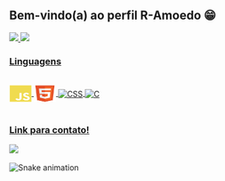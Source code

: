 ## Bem-vindo(a) ao perfil R-Amoedo 😁

 <div>
   <a href="https://github.com/R-Amoedo">
   <img height="180em" src="https://github-readme-stats.vercel.app/api?username=R-Amoedo&show_icons=true&theme=tokyonight&include_all_commits=true&count_private=true"/>
   <img height="180em" src="https://github-readme-stats.vercel.app/api/top-langs/?username=R-Amoedo&layout=compact&langs_count=6&theme=tokyonight"/>

<br>

### Linguagens
</div>
<div style="display: inline_block"><br>
  <img align="center" alt="Js" height="30" width="40" src="https://raw.githubusercontent.com/devicons/devicon/master/icons/javascript/javascript-plain.svg">
  <img align="center" alt="HTML" height="30" width="40" src="https://raw.githubusercontent.com/devicons/devicon/master/icons/html5/html5-original.svg">
  <img align="center" alt="CSS" height="30" width="40" 
   src="https://cdn.jsdelivr.net/gh/devicons/devicon/icons/css3/css3-original.svg">
 <img align="center" alt="C" height="30" width="40" 
src="https://cdn.jsdelivr.net/gh/devicons/devicon/icons/c/c-original.svg">
 
</div>
        
 
 <br>
 
  ### Link para contato!
 
<div> 
  <a href="https://www.linkedin.com/in/renato-amo%C3%AAdo-956025215/" target="_blank"><img src="https://img.shields.io/badge/-LinkedIn-%230077B5?style=for-the-badge&logo=linkedin&logoColor=white" target="_blank"></a> 
 
  ![Snake animation](https://github.com/R-Amoedo/R-Amoedo/blob/output/github-contribution-grid-snake.svg)

</div>

